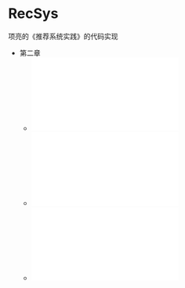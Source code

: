 # RecSys
项亮的《推荐系统实践》的代码实现

* 第二章
  * ![用户协同过滤](usercf.py)
  * ![物品的协同过滤](itemcf.py)
  * ![隐语义模型](lfm.py)
